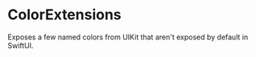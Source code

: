 # ColorExtensions

Exposes a few named colors from UIKit that aren't exposed by default in SwiftUI.

 
